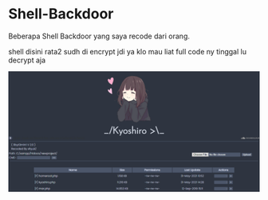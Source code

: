# Shell-Backdoor

Beberapa Shell Backdoor yang saya recode dari orang.

shell disini rata2 sudh di encrypt jdi ya klo mau liat full code ny tinggal lu decrypt aja


<img src="https://raw.githubusercontent.com/ryukzgans/Shell-Backdoor/main/kyoshiro.png">
